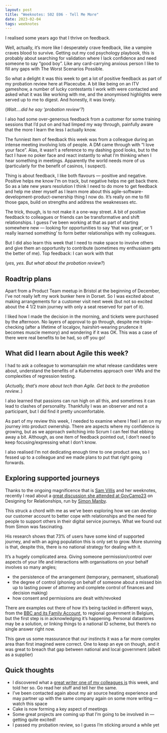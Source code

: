 ```yaml
---
layout: post
title: "Weeknotes: S02 E06 - Tell Me More"
date: 2023-02-04
tags: weeknotes
---
```


I realised some years ago that I thrive on feedback.

Well, actually, it’s more like I desperately crave feedback, like a vampire craves blood to survive. Getting out my cod psychology playbook, this is probably about searching for validation where I lack confidence and need someone to say “good boy”. Like any card-carrying anxious person I like to fill any gaps with The Worst Scenarios Possible.

So what a delight it was this week to get a lot of positive feedback as part of my probation review here at Placecube. A bit like being on an ITV gameshow, a number of lucky contestants I work with were contacted and asked what it was like working with me, and the anonymised highlights were served up to me to digest. And honestly, it was lovely.

(_Wait….did he say ‘probation review’?_)

I also had some over-generous feedback from a customer for some training sessions that I’d put on and had limped my way through, painfully aware that the more I learn the less I actually know.

The funniest item of feedback this week was from a colleague during an intense meeting involving lots of people. A DM came through with “I love your face”. Alas, it wasn’t a reference to my dashing good looks, but to the fact I have no poker face and react instantly to what I’m thinking when I hear something in meetings. Apparently the world needs more of us (particularly for the benefit of casinos, I suspect).

Thing is about feedback, I like both flavours — positive and negative. Positive helps me know I’m on track, but negative helps me get back there. So as a late new years resolution I think I need to do more to get feedback and help me steer myself as I learn more about this agile-software-development-product-ownership thing I now do. It’s really on me to fill those gaps, build on strengths and address the weaknesses etc.

The trick, though, is to not make it a one-way street. A bit of positive feedback to colleagues or friends can be transformative and shift relationships. I guess I’ve been working at that as part of starting somewhere new — looking for opportunities to say ‘that was great’, or ‘I really learned something’ to form better relationships with my colleagues.

But I did also learn this week that I need to make space to involve others and give them an opportunity to contribute (sometimes my enthusiasm gets the better of me). Top feedback: I can work with that

(_yes, yes. But what about the probation review?_)

## Roadtrip plans

Apart from a Product Team meetup in Bristol at the beginning of December, I’ve not really left my work bunker here in Dorset. So I was excited about making arrangements for a customer visit next week (but not so excited about the 4 1/2 train journey with only a seat reserved for part of it).

I liked how I made the decision in the morning, and tickets were purchased by the afternoon. No layers of approval to go through, despite me triple-checking (after a lifetime of localgov, hairshirt-wearing prudence it becomes muscle memory) and wondering if it was OK. This was a case of there were real benefits to be had, so off you go!

## What did I learn about Agile this week?

I had to ask a colleague to womansplain me what release candidates were about, understand the benefits of a Kubernetes approach over VMs and the complexities of regression testing.

(_Actually, that’s more about tech than Agile. Get back to the probation review.._)

I also learned that passions can run high on all this, and sometimes it can lead to clashes of personality. Thankfully I was an observer and not a participant, but I did find it pretty uncomfortable.

As part of my review this week, I needed to examine where I feel I am on my journey into product ownership. There are aspects where my confidence is growing, but as we approach switching into Scrum I can feel that ebbing away a bit. Although, as one item of feedback pointed out, I don’t need to keep focusing/expressing what I don’t know.

I also realised I’m not dedicating enough time to one product area, so I fessed up to a colleague and we made plans to put that right going forwards.

## Exploring supported journeys

Thanks to the ongoing magnificence that is [Sam Villis](https://twitter.com/stamanfar) and her weeknotes, recently I read about a [great discussion she attended at GovCamp23](/weeknotes-ep15-s2-634f95d8c378) on Designing for Relationships, run by [Simon Manby](https://mas.to/@cthimon).

This struck a chord with me as we’ve been exploring how we can develop our customer account to better cope with relationships and the need for people to support others in their digital service journeys. What we found out from Simon was fascinating.

His research shows that 73% of users have some kind of supported journey, and with an aging population this is only set to grow. More stunning is that, despite this, there is no national strategy for dealing with it.

It’s a hugely complicated area. Giving someone permission/control over aspects of your life and interactions with organisations on your behalf involves so many angles;

*   the persistence of the arrangement (temporary, permanent, situational)
*   the degree of control (phoning on behalf of someone about a missed bin up to lasting power of attorney and complete control of finances and decision making)
*   how consent and permissions are dealt with/revoked

There are examples out there of how it’s being tackled in different ways, from the [BBC and its Family Account](https://www.bbc.co.uk/usingthebbc/account/help-with-child-accounts/), to regional government in Belgium, but the first step is in acknowledging it’s happening. Personal datastores may be a solution, or linking things to a national ID scheme, but there’s no single answer right now.

This gave us some reassurance that our instincts it was a far more complex area than first imagined were correct. One to keep an eye on though, and it was great to breach that gap between national and local government (albeit as a supplier)

## Quick thoughts

*   I discovered what a [great writer one of my colleagues is](https://www.linkedin.com/pulse/what-does-doing-right-thing-really-mean-katie-wright/) this week, and told her so. Go read her stuff and tell her the same.
*   I’ve been contacted again about my air source heating experience and may partner up with the same company again on some more writing — watch this space
*   Cake is now forming a key aspect of meetings
*   Some great projects are coming up that I’m going to be involved in — getting quite excited!
*   I passed my probation review, so I guess I’m sticking around a while yet
